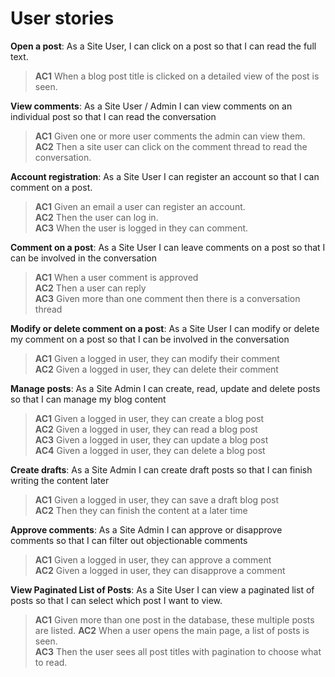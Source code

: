 # User stories

**Open a post**: As a Site User, I can click on a post so that I can read the full text.  
> **AC1** When a blog post title is clicked on a detailed view of the post is seen.  

**View comments**: As a Site User / Admin I can view comments on an individual post so that I can read the conversation  
> **AC1** Given one or more user comments the admin can view them.  
> **AC2** Then a site user can click on the comment thread to read the conversation.  

**Account registration**: As a Site User I can register an account so that I can comment on a post.
> **AC1** Given an email a user can register an account.  
> **AC2** Then the user can log in.  
> **AC3** When the user is logged in they can comment.  

**Comment on a post**: As a Site User I can leave comments on a post so that I can be involved in the conversation  
> **AC1** When a user comment is approved  
> **AC2** Then a user can reply  
> **AC3** Given more than one comment then there is a conversation thread  

**Modify or delete comment on a post**: As a Site User I can modify or delete my comment on a post so that I can be involved in the conversation  
> **AC1** Given a logged in user, they can modify their comment  
> **AC2** Given a logged in user, they can delete their comment  

**Manage posts**: As a Site Admin I can create, read, update and delete posts so that I can manage my blog content  
> **AC1** Given a logged in user, they can create a blog post  
> **AC2** Given a logged in user, they can read a blog post  
> **AC3** Given a logged in user, they can update a blog post  
> **AC4** Given a logged in user, they can delete a blog post  

**Create drafts**: As a Site Admin I can create draft posts so that I can finish writing the content later  
> **AC1** Given a logged in user, they can save a draft blog post  
> **AC2** Then they can finish the content at a later time  

**Approve comments**: As a Site Admin I can approve or disapprove comments so that I can filter out objectionable comments  
> **AC1** Given a logged in user, they can approve a comment  
> **AC2** Given a logged in user, they can disapprove a comment

**View Paginated List of Posts**: As a Site User I can view a paginated list of posts so that I can select which post I want to view.  
> **AC1** Given more than one post in the database, these multiple posts are listed. 
> **AC2** When a user opens the main page, a list of posts is seen.  
> **AC3** Then the user sees all post titles with pagination to choose what to read. 

